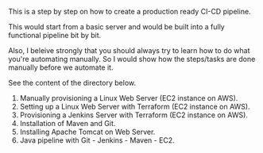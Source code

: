 This is a step by step on how to create a production ready CI-CD pipeline.

This would start from a basic server and would be built into a fully functional pipeline bit by bit. 

Also, I beleive strongly that you should always try to learn how to do what you're automating manually. So I would show how the steps/tasks are done manually before we automate it.

See the content of the directory below.

1) Manually provisioning a Linux Web Server (EC2 instance on AWS).
2) Setting up a Linux Web Server with Terraform (EC2 instance on AWS).
3) Provisioning a Jenkins Server with Terraform (EC2 instance on AWS).
4) Installation of Maven and Git.
5) Installing Apache Tomcat on Web Server.
6) Java pipeline with Git - Jenkins - Maven - EC2.
